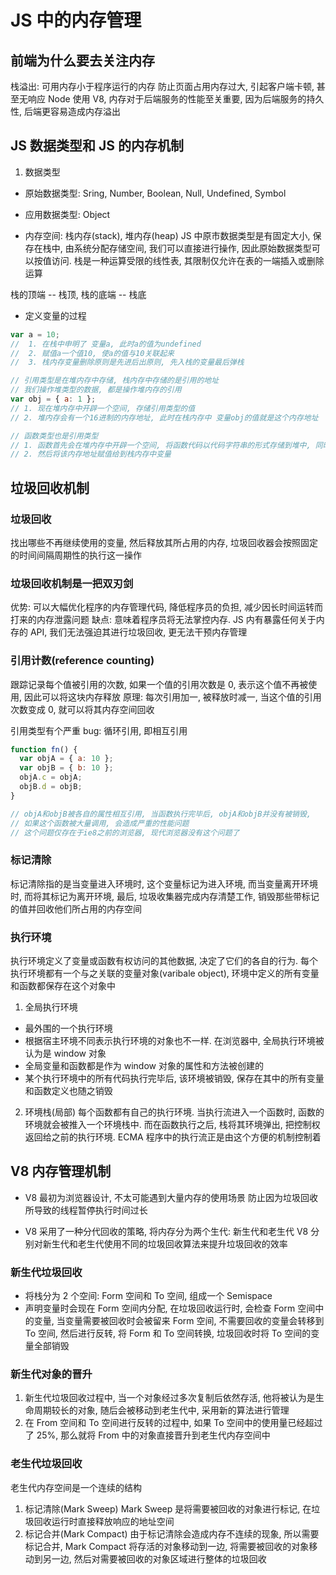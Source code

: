 # JS 中的内存管理

## 前端为什么要去关注内存

栈溢出: 可用内存小于程序运行的内存
防止页面占用内存过大, 引起客户端卡顿, 甚至无响应
Node 使用 V8, 内存对于后端服务的性能至关重要, 因为后端服务的持久性, 后端更容易造成内存溢出

## JS 数据类型和 JS 的内存机制

1. 数据类型

- 原始数据类型: Sring, Number, Boolean, Null, Undefined, Symbol

- 应用数据类型: Object

- 内存空间: 栈内存(stack), 堆内存(heap)
  JS 中原市数据类型是有固定大小, 保存在栈中, 由系统分配存储空间, 我们可以直接进行操作, 因此原始数据类型可以按值访问. 栈是一种运算受限的线性表, 其限制仅允许在表的一端插入或删除运算

栈的顶端 -- 栈顶, 栈的底端 -- 栈底

- 定义变量的过程

```js
var a = 10;
//  1. 在栈中申明了 变量a, 此时a的值为undefined
//  2. 赋值a一个值10, 使a的值与10关联起来
//  3. 栈内存变量删除原则是先进后出原则, 先入栈的变量最后弹栈
```

```js
// 引用类型是在堆内存中存储, 栈内存中存储的是引用的地址
// 我们操作堆类型的数据, 都是操作堆内存的引用
var obj = { a: 1 };
// 1. 现在堆内存中开辟一个空间, 存储引用类型的值
// 2. 堆内存会有一个16进制的内存地址, 此时在栈内存中 变量obj的值就是这个内存地址
```

```js
// 函数类型也是引用类型
// 1. 函数首先会在堆内存中开辟一个空间, 将函数代码以代码字符串的形式存储到堆中, 同时给到一个16进制的内存地址
// 2. 然后将该内存地址赋值给到栈内存中变量
```

## 垃圾回收机制

### 垃圾回收

找出哪些不再继续使用的变量, 然后释放其所占用的内存, 垃圾回收器会按照固定的时间间隔周期性的执行这一操作

### 垃圾回收机制是一把双刃剑

优势: 可以大幅优化程序的内存管理代码, 降低程序员的负担, 减少因长时间运转而打来的内存泄露问题
缺点: 意味着程序员将无法掌控内存. JS 内有暴露任何关于内存的 API, 我们无法强迫其进行垃圾回收, 更无法干预内存管理

### 引用计数(reference counting)

跟踪记录每个值被引用的次数, 如果一个值的引用次数是 0, 表示这个值不再被使用, 因此可以将这块内存释放
原理: 每次引用加一, 被释放时减一, 当这个值的引用次数变成 0, 就可以将其内存空间回收

引用类型有个严重 bug: 循环引用, 即相互引用

```js
function fn() {
  var objA = { a: 10 };
  var objB = { b: 10 };
  objA.c = objA;
  objB.d = objB;
}

// objA和objB被各自的属性相互引用, 当函数执行完毕后, objA和objB并没有被销毁,
// 如果这个函数被大量调用, 会造成严重的性能问题
// 这个问题仅存在于ie8之前的浏览器, 现代浏览器没有这个问题了
```

### 标记清除

标记清除指的是当变量进入环境时, 这个变量标记为进入环境, 而当变量离开环境时, 而将其标记为离开环境, 最后, 垃圾收集器完成内存清楚工作, 销毁那些带标记的值并回收他们所占用的内存空间

### 执行环境

执行环境定义了变量或函数有权访问的其他数据, 决定了它们的各自的行为. 每个执行环境都有一个与之关联的变量对象(varibale object), 环境中定义的所有变量和函数都保存在这个对象中

1. 全局执行环境

- 最外围的一个执行环境
- 根据宿主环境不同表示执行环境的对象也不一样. 在浏览器中, 全局执行环境被认为是 window 对象
- 全局变量和函数都是作为 window 对象的属性和方法被创建的
- 某个执行环境中的所有代码执行完毕后, 该环境被销毁, 保存在其中的所有变量和函数定义也随之销毁

2. 环境栈(局部)
   每个函数都有自己的执行环境. 当执行流进入一个函数时, 函数的环境就会被推入一个环境栈中. 而在函数执行之后, 栈将其环境弹出, 把控制权返回给之前的执行环境. ECMA 程序中的执行流正是由这个方便的机制控制着

## V8 内存管理机制

- V8 最初为浏览器设计, 不太可能遇到大量内存的使用场景
  防止因为垃圾回收所导致的线程暂停执行时间过长

- V8 采用了一种分代回收的策略, 将内存分为两个生代: 新生代和老生代
  V8 分别对新生代和老生代使用不同的垃圾回收算法来提升垃圾回收的效率

### 新生代垃圾回收

- 将栈分为 2 个空间: Form 空间和 To 空间, 组成一个 Semispace
- 声明变量时会现在 Form 空间内分配, 在垃圾回收运行时, 会检查 Form 空间中的变量, 当变量需要被回收时会被留来 Form 空间, 不需要回收的变量会转移到 To 空间, 然后进行反转, 将 Form 和 To 空间转换, 垃圾回收时将 To 空间的变量全部销毁

### 新生代对象的晋升

1. 新生代垃圾回收过程中, 当一个对象经过多次复制后依然存活, 他将被认为是生命周期较长的对象, 随后会被移动到老生代中, 采用新的算法进行管理
2. 在 From 空间和 To 空间进行反转的过程中, 如果 To 空间中的使用量已经超过了 25%, 那么就将 From 中的对象直接晋升到老生代内存空间中

### 老生代垃圾回收

老生代内存空间是一个连续的结构

1. 标记清除(Mark Sweep)
   Mark Sweep 是将需要被回收的对象进行标记, 在垃圾回收运行时直接释放响应的地址空间
2. 标记合并(Mark Compact)
   由于标记清除会造成内存不连续的现象, 所以需要标记合并, Mark Compact 将存活的对象移动到一边, 将需要被回收的对象移动到另一边, 然后对需要被回收的对象区域进行整体的垃圾回收
